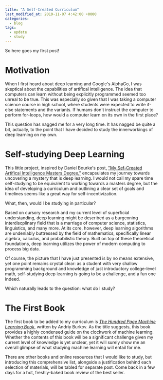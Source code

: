 ```yaml
---
title: "A Self-Created Curriculum"
last_modified_at: 2019-11-07 4:42:00 +0000
categories:
  - blog
tags:
  - update
  - study
---
```


So here goes my first post!

# Motivation

When I first heard about deep learning and Google's AlphaGo, I was skeptical about the capabilities of artifical intelligence. The idea that computers can learn without being explicitly programmed seemed too unreal to be true. This was especially so given that I was taking a computer science course in high school, where students were expected to write if-else statements and the variants. If humans don't instruct the computer to perform for-loops, how would a computer learn on its own in the first place?

This question has nagged me for a very long time. It has nagged be quite a bit, actually, to the point that I have decided to study the innerworkings of deep learning on my own. 

# Self-studying Deep Learning

This little project, inspired by Daniel Bourke's post, ["My Sef-Created Artifical Intelligence Masters Degree,"] encapsulates my journey towards uncovering a mystery that is deep learning. I would not call my spare time self-studying to be equivalent to working towards a masters degree, but the idea of developing a curriculum and outlining a clear set of goals and timelines seems like a great way for self-incentivization. 

What, then, would I be studying in particular? 

Based on cursory research and my current level of superficial understanding, deep learning might be described as a burgeoning interdiscplinary field that is a marriage of computer science, statistics, linguistics, and many more. At its core, however, deep learning algorithms are undeniably buttressed by the field of mathematics, specifically linear algebra, calculus, and probabilistic theory. Built on top of these theoretical foundations, deep learning utilizes the power of modern computing to process big data. 

Of course, the picture that I have just presented is by no means extensive, yet one point remains crystal clear: as a student with very shallow programming background and knowledge of just introductory college-level math, self-studying deep learning is going to be a challenge, and a fun one indeed. 

Which naturally leads to the question: what do I study?

# The First Book

The first book to be added to my curriculum is *[The Hundred Page Machine Learning Book]*, written by Andriy Burkov. As the title suggests, this book provides a highly condensed guide on the clockwork of machine learning. Whether the contents of this book will be a significant challenge given my current level of knowledge is yet unclear, yet it will surely show me an overall glimpse of what studying machine learning will entail for me. 

There are other books and online resources that I would like to study, but introducing this comprehensive list, alongside a justification behind each selection of materials, will be tabled for separate post. Come back in a few days for a hot, freshly-baked book review of the best seller.



["My Sef-Created Artifical Intelligence Masters Degree,"]: https://hackernoon.com/my-self-created-ai-masters-degree-ddc7aae92d0e
[The Hundred Page Machine Learning Book]: http://themlbook.com
